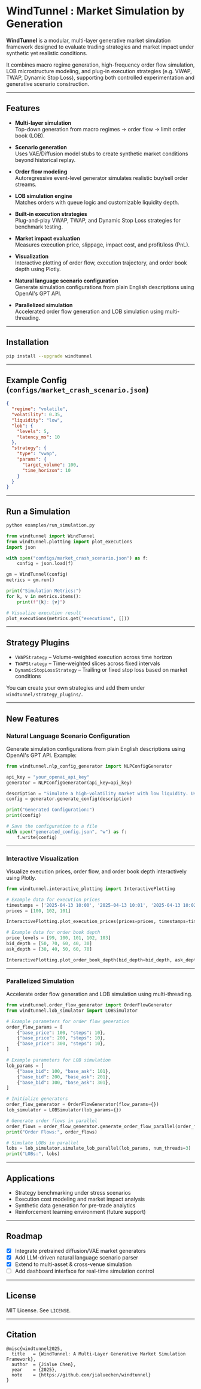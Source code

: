 # WindTunnel : Market Simulation by Generation

**WindTunnel** is a modular, multi-layer generative market simulation framework designed to evaluate trading strategies and market impact under synthetic yet realistic conditions.

It combines macro regime generation, high-frequency order flow simulation, LOB microstructure modeling, and plug-in execution strategies (e.g. VWAP, TWAP, Dynamic Stop Loss), supporting both controlled experimentation and generative scenario construction.

---

## Features

- **Multi-layer simulation**  
  Top-down generation from macro regimes → order flow → limit order book (LOB).

- **Scenario generation**  
  Uses VAE/Diffusion model stubs to create synthetic market conditions beyond historical replay.

- **Order flow modeling**  
  Autoregressive event-level generator simulates realistic buy/sell order streams.

- **LOB simulation engine**  
  Matches orders with queue logic and customizable liquidity depth.

- **Built-in execution strategies**  
  Plug-and-play VWAP, TWAP, and Dynamic Stop Loss strategies for benchmark testing.

- **Market impact evaluation**  
  Measures execution price, slippage, impact cost, and profit/loss (PnL).

- **Visualization**  
  Interactive plotting of order flow, execution trajectory, and order book depth using Plotly.

- **Natural language scenario configuration**  
  Generate simulation configurations from plain English descriptions using OpenAI's GPT API.

- **Parallelized simulation**  
  Accelerated order flow generation and LOB simulation using multi-threading.

---

## Installation

```bash
pip install --upgrade windtunnel
```

---

## Example Config (`configs/market_crash_scenario.json`)

```json
{
  "regime": "volatile",
  "volatility": 0.35,
  "liquidity": "low",
  "lob": {
    "levels": 5,
    "latency_ms": 10
  },
  "strategy": {
    "type": "vwap",
    "params": {
      "target_volume": 100,
      "time_horizon": 10
    }
  }
}
```

---

## Run a Simulation

```bash
python examples/run_simulation.py
```

```python
from windtunnel import WindTunnel
from windtunnel.plotting import plot_executions
import json

with open("configs/market_crash_scenario.json") as f:
    config = json.load(f)

gm = WindTunnel(config)
metrics = gm.run()

print("Simulation Metrics:")
for k, v in metrics.items():
    print(f"{k}: {v}")

# Visualize execution result
plot_executions(metrics.get("executions", []))
```

---

## Strategy Plugins

- `VWAPStrategy` – Volume-weighted execution across time horizon  
- `TWAPStrategy` – Time-weighted slices across fixed intervals  
- `DynamicStopLossStrategy` – Trailing or fixed stop loss based on market conditions  

You can create your own strategies and add them under `windtunnel/strategy_plugins/`.

---

## New Features

### **Natural Language Scenario Configuration**
Generate simulation configurations from plain English descriptions using OpenAI's GPT API. Example:

```python
from windtunnel.nlp_config_generator import NLPConfigGenerator

api_key = "your_openai_api_key"
generator = NLPConfigGenerator(api_key=api_key)

description = "Simulate a high-volatility market with low liquidity. Use a VWAP strategy with a target volume of 1000 shares over a 1-hour period."
config = generator.generate_config(description)

print("Generated Configuration:")
print(config)

# Save the configuration to a file
with open("generated_config.json", "w") as f:
    f.write(config)
```

---

### **Interactive Visualization**
Visualize execution prices, order flow, and order book depth interactively using Plotly.

```python
from windtunnel.interactive_plotting import InteractivePlotting

# Example data for execution prices
timestamps = ['2025-04-13 10:00', '2025-04-13 10:01', '2025-04-13 10:02']
prices = [100, 102, 101]

InteractivePlotting.plot_execution_prices(prices=prices, timestamps=timestamps)

# Example data for order book depth
price_levels = [99, 100, 101, 102, 103]
bid_depth = [50, 70, 60, 40, 30]
ask_depth = [30, 40, 50, 60, 70]

InteractivePlotting.plot_order_book_depth(bid_depth=bid_depth, ask_depth=ask_depth, levels=price_levels)
```

---

### **Parallelized Simulation**
Accelerate order flow generation and LOB simulation using multi-threading.

```python
from windtunnel.order_flow_generator import OrderFlowGenerator
from windtunnel.lob_simulator import LOBSimulator

# Example parameters for order flow generation
order_flow_params = [
    {"base_price": 100, "steps": 10},
    {"base_price": 200, "steps": 10},
    {"base_price": 300, "steps": 10},
]

# Example parameters for LOB simulation
lob_params = [
    {"base_bid": 100, "base_ask": 101},
    {"base_bid": 200, "base_ask": 201},
    {"base_bid": 300, "base_ask": 301},
]

# Initialize generators
order_flow_generator = OrderFlowGenerator(flow_params={})
lob_simulator = LOBSimulator(lob_params={})

# Generate order flows in parallel
order_flows = order_flow_generator.generate_order_flow_parallel(order_flow_params, num_threads=3)
print("Order Flows:", order_flows)

# Simulate LOBs in parallel
lobs = lob_simulator.simulate_lob_parallel(lob_params, num_threads=3)
print("LOBs:", lobs)
```

---

## Applications

- Strategy benchmarking under stress scenarios  
- Execution cost modeling and market impact analysis  
- Synthetic data generation for pre-trade analytics  
- Reinforcement learning environment (future support)

---

## Roadmap

- [x] Integrate pretrained diffusion/VAE market generators  
- [x] Add LLM-driven natural language scenario parser  
- [x] Extend to multi-asset & cross-venue simulation  
- [ ] Add dashboard interface for real-time simulation control  

---

## License

MIT License. See `LICENSE`.

---

## Citation

```
@misc{windtunnel2025,
  title   = {WindTunnel: A Multi-Layer Generative Market Simulation Framework},
  author  = {Jialue Chen},
  year    = {2025},
  note    = {https://github.com/jialuechen/windtunnel}
}
```